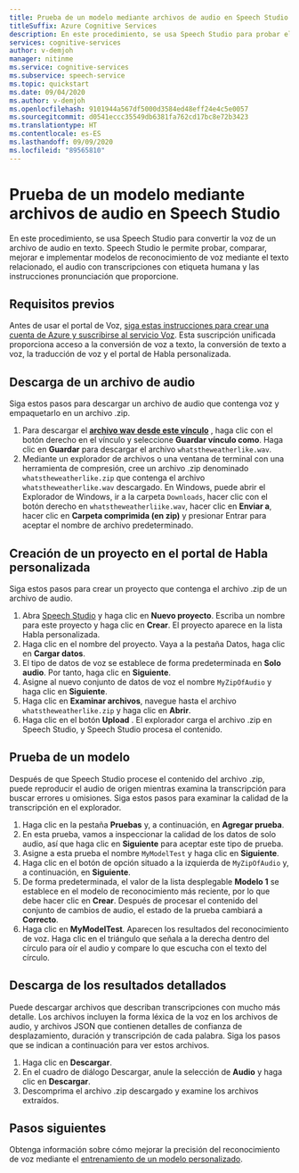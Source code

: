 ```yaml
---
title: Prueba de un modelo mediante archivos de audio en Speech Studio
titleSuffix: Azure Cognitive Services
description: En este procedimiento, se usa Speech Studio para probar el reconocimiento de voz en un archivo de audio.
services: cognitive-services
author: v-demjoh
manager: nitinme
ms.service: cognitive-services
ms.subservice: speech-service
ms.topic: quickstart
ms.date: 09/04/2020
ms.author: v-demjoh
ms.openlocfilehash: 9101944a567df5000d3584ed48eff24e4c5e0057
ms.sourcegitcommit: d0541eccc35549db6381fa762cd17bc8e72b3423
ms.translationtype: HT
ms.contentlocale: es-ES
ms.lasthandoff: 09/09/2020
ms.locfileid: "89565810"
---
```

# <a name="test-a-model-using-an-audio-file-in-speech-studio"></a>Prueba de un modelo mediante archivos de audio en Speech Studio

En este procedimiento, se usa Speech Studio para convertir la voz de un archivo de audio en texto. Speech Studio le permite probar, comparar, mejorar e implementar modelos de reconocimiento de voz mediante el texto relacionado, el audio con transcripciones con etiqueta humana y las instrucciones pronunciación que proporcione.

## <a name="prerequisites"></a>Requisitos previos

Antes de usar el portal de Voz, [siga estas instrucciones para crear una cuenta de Azure y suscribirse al servicio Voz](../how-to-custom-speech.md#set-up-your-azure-account). Esta suscripción unificada proporciona acceso a la conversión de voz a texto, la conversión de texto a voz, la traducción de voz y el portal de Habla personalizada.

## <a name="download-an-audio-file"></a>Descarga de un archivo de audio

Siga estos pasos para descargar un archivo de audio que contenga voz y empaquetarlo en un archivo .zip.

1. Para descargar el **[archivo wav desde este vínculo](https://raw.githubusercontent.com/Azure-Samples/cognitive-services-speech-sdk/f9807b1079f3a85f07cbb6d762c6b5449d536027/samples/cpp/windows/console/samples/whatstheweatherlike.wav)** , haga clic con el botón derecho en el vínculo y seleccione **Guardar vínculo como**. Haga clic en **Guardar** para descargar el archivo `whatstheweatherlike.wav`.
2. Mediante un explorador de archivos o una ventana de terminal con una herramienta de compresión, cree un archivo .zip denominado `whatstheweatherlike.zip` que contenga el archivo `whatstheweatherlike.wav` descargado. En Windows, puede abrir el Explorador de Windows, ir a la carpeta `Downloads`, hacer clic con el botón derecho en `whatstheweatherliike.wav`, hacer clic en **Enviar a**, hacer clic en **Carpeta comprimida (en zip)** y presionar Entrar para aceptar el nombre de archivo predeterminado.

## <a name="create-a-project-in-the-custom-speech-portal"></a>Creación de un proyecto en el portal de Habla personalizada

Siga estos pasos para crear un proyecto que contenga el archivo .zip de un archivo de audio.

1. Abra [Speech Studio](https://speech.microsoft.com/) y haga clic en **Nuevo proyecto**. Escriba un nombre para este proyecto y haga clic en **Crear**. El proyecto aparece en la lista Habla personalizada.
2. Haga clic en el nombre del proyecto. Vaya a la pestaña Datos, haga clic en **Cargar datos**.
3. El tipo de datos de voz se establece de forma predeterminada en **Solo audio**. Por tanto, haga clic en **Siguiente**.
4. Asigne al nuevo conjunto de datos de voz el nombre `MyZipOfAudio` y haga clic en **Siguiente**.
5. Haga clic en **Examinar archivos**, navegue hasta el archivo `whatstheweatherlike.zip` y haga clic en **Abrir**.
6. Haga clic en el botón **Upload** . El explorador carga el archivo .zip en Speech Studio, y Speech Studio procesa el contenido.

## <a name="test-a-model"></a>Prueba de un modelo

Después de que Speech Studio procese el contenido del archivo .zip, puede reproducir el audio de origen mientras examina la transcripción para buscar errores u omisiones. Siga estos pasos para examinar la calidad de la transcripción en el explorador.

1. Haga clic en la pestaña **Pruebas** y, a continuación, en **Agregar prueba**.
2. En esta prueba, vamos a inspeccionar la calidad de los datos de solo audio, así que haga clic en **Siguiente** para aceptar este tipo de prueba.
3. Asigne a esta prueba el nombre `MyModelTest` y haga clic en **Siguiente**.
4. Haga clic en el botón de opción situado a la izquierda de `MyZipOfAudio` y, a continuación, en **Siguiente**.
5. De forma predeterminada, el valor de la lista desplegable **Modelo 1** se establece en el modelo de reconocimiento más reciente, por lo que debe hacer clic en **Crear**. Después de procesar el contenido del conjunto de cambios de audio, el estado de la prueba cambiará a **Correcto**.
6. Haga clic en **MyModelTest**. Aparecen los resultados del reconocimiento de voz. Haga clic en el triángulo que señala a la derecha dentro del círculo para oír el audio y compare lo que escucha con el texto del círculo.

## <a name="download-detailed-results"></a>Descarga de los resultados detallados

Puede descargar archivos que describan transcripciones con mucho más detalle. Los archivos incluyen la forma léxica de la voz en los archivos de audio, y archivos JSON que contienen detalles de confianza de desplazamiento, duración y transcripción de cada palabra. Siga los pasos que se indican a continuación para ver estos archivos.

1. Haga clic en **Descargar**.
2. En el cuadro de diálogo Descargar, anule la selección de **Audio** y haga clic en **Descargar**.
3. Descomprima el archivo .zip descargado y examine los archivos extraídos.

## <a name="next-steps"></a>Pasos siguientes

Obtenga información sobre cómo mejorar la precisión del reconocimiento de voz mediante el [entrenamiento de un modelo personalizado](../how-to-custom-speech-test-and-train.md).